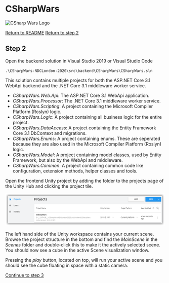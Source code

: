 # CSharpWars

![CSharp Wars Logo](https://www.djohnnie.be/csharpwars/logo.png "CSharp Wars Logo")

[Return to README](https://github.com/Djohnnie/CSharpWars-NDCLondon-2020)
[Return to step 2](https://github.com/Djohnnie/CSharpWars-NDCLondon-2020/tree/master/workshop/step02)

## Step 2

Open the backend solution in Visual Studio 2019 or Visual Studio Code

```
.\CSharpWars-NDCLondon-2020\src\backend\CSharpWars\CSharpWars.sln
```

This solution contains multiple projects for both the ASP.NET Core 3.1 WebApi backend and the .NET Core 3.1 middleware worker service. 
* *CSharpWars.Web.Api*: The ASP.NET Core 3.1 WebApi application.
* *CSharpWars.Processor*: The .NET Core 3.1 middleware worker service.
* *CSharpWars.Scripting*: A project containing the Microsoft Compiler Platform (Roslyn) logic.
* *CSharpWars.Logic*: A project containing all business logic for the entire project.
* *CSharpWars.DataAccess*: A project containing the Entity Framework Core 3.1 DbContext and migrations.
* *CSharpWars.Enums*: A project containing enums. These are seperated because they are also used in the Microsoft Compiler Platform (Roslyn) logic.
* *CSharpWars.Model*: A project containing model classes, used by Entity Framework, but also by the WebApi and middleware.
* *CSharpWars.Common*: A project containing common code like configuration, extension methods, helper classes and tools.

Open the frontend Unity project by adding the folder to the projects page of the Unity Hub and clicking the project tile.

![CSharp Wars Logo](sshot-1.png "CSharp Wars Logo")

The left hand side of the Unity workspace contains your current scene. Browse the project structure in the bottom and find the *MainScene* in the *Scenes* folder and double-click this to make it the actively selected scene. You should now see a cube in the active Scene visualization window.

Pressing the *play* button, located on top, will run your active scene and you should see the cube floating in space with a static camera.

[Continue to step 3](https://github.com/Djohnnie/CSharpWars-NDCLondon-2020/tree/master/workshop/step03)